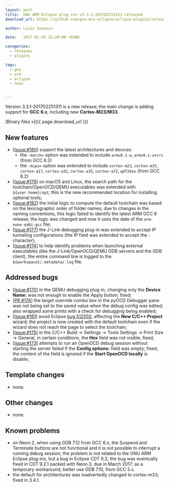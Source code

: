 ```yaml
---
layout: post
title:  GNU ARM Eclipse plug-ins v3.3.1-201702251311 released
download_url: https://github.com/gnu-mcu-eclipse/eclipse-plugins/releases/tag/v3.3.1-201702251311

author: Liviu Ionescu

date:   2017-02-25 15:20:00 +0300

categories:
  - releases
  - plugins

tags:
  - gnu
  - arm
  - eclipse
  - neon


---
```


Version 3.3.1-201702251311 is a new release; the main change is adding support for **GCC 6.x**, including new **Cortex-M23/M33**.

[Binary files »]({{ page.download_url }})

## New features

- [[Issue:#180](https://github.com/gnu-mcu-eclipse/eclipse-plugins/issues/180)] support the latest architectures and devices:
  - the `-march=` option was extended to include `armv8.1-a`, `armv8.1-a+crc` (from GCC 6.2)
  - the `-mcpu=` option was extended to include `cortex-m23`, `cortex-m33`, `cortex-a17`, `cortex-a32`, `cortex-a35`, `cortex-a72`, `qdf24xx` (from GCC 6.2)
- [[Issue:#179](https://github.com/gnu-mcu-eclipse/eclipse-plugins/issues/179)] on macOS and Linux, the search path for the toolchain/OpenOCD/QEMU executables was extended with `${user.home}/opt`; this is the new recommended location for installing optional tools; 
- [[Issue:#182](https://github.com/gnu-mcu-eclipse/eclipse-plugins/issues/182)] the initial logic to compute the default toolchain was based on the lexicographic order of folder names; due to changes in the naming conventions, this logic failed to identify the latest ARM GCC 6 release; the logic was changed and now it uses the date of the `arm-none-eabi-gcc` file;
- [[Issue:#177](https://github.com/gnu-mcu-eclipse/eclipse-plugins/issues/177)] the J-Link debugging plug-in was extended to accept IP tunneling configurations (the IP field was extended to accept the `:` character);
- [[Issue:#174](https://github.com/gnu-mcu-eclipse/eclipse-plugins/issues/174)] to help identify problems when launching external executables (like the J-Link/OpenOCD/QEMU GDB servers and the GDB client), the entire command line is logged to the `${workspace}/.metadata/.log` file.

## Addressed bugs

- [[Issue:#170](https://github.com/gnu-mcu-eclipse/eclipse-plugins/issues/170)] in the QEMU debugging plug-in, changing only the **Device Name:** was not enough to enable the Apply button; fixed;
- [[PR #176](https://github.com/gnu-mcu-eclipse/eclipse-plugins/pull/176)] the target override combo box in the pyOCD Debugger pane was not being set to the saved value when the debug config was edited; also wrapped some prints with a check for debugging being enabled;
- [[Issue:#181](https://github.com/gnu-mcu-eclipse/eclipse-plugins/issues/181)] avoid Eclipse [bug 512550](https://bugs.eclipse.org/bugs/show_bug.cgi?id=512550), affecting the **New C/C++ Project** wizard; the project is now created with the default toolchain even if the wizard does not reach the page to select the toolchain;
- [[Issue:#175](https://github.com/gnu-mcu-eclipse/eclipse-plugins/issues/175)] in the C/C++ Build → Settings → Tools Settings → Print Size → General, in certain conditions, the **Hex** field was not visible; fixed;
- [[Issue:#173](https://github.com/gnu-mcu-eclipse/eclipse-plugins/issues/173)] attempts to run an OpenOCD debug session without starting the server failed if the **Config options:** field was empty; fixed, the content of the field is ignored if the **Start OpenOCD locally** is disable;

## Template changes

- none.

## Other changes

- none.

## Known problems

- on Neon.2, when using GDB 7.12 from GCC 6.x, the Suspend and Terminate buttons are not functional and it is not possible to interrupt a running debug session; the problem is not related to the GNU ARM Eclipse plug-ins, but a bug in Eclipse CDT 9.2; the bug was eventually fixed in CDT 9.2.1 packed with Neon.3, due in March 2017; as a temporary workaround, better use GDB 7.10, from GCC 5.x. 
- the default for architectures was inadvertedly changed to cortex-m33; fixed in 3.4.1.
